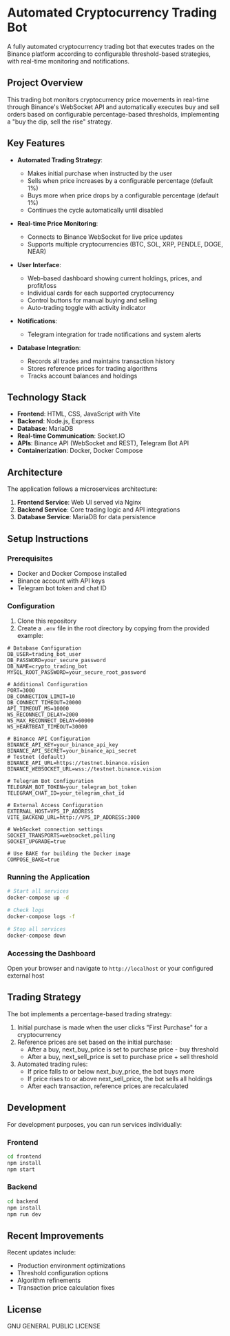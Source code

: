 # Automated Cryptocurrency Trading Bot

A fully automated cryptocurrency trading bot that executes trades on the Binance platform according to configurable threshold-based strategies, with real-time monitoring and notifications.

## Project Overview

This trading bot monitors cryptocurrency price movements in real-time through Binance's WebSocket API and automatically executes buy and sell orders based on configurable percentage-based thresholds, implementing a "buy the dip, sell the rise" strategy.

## Key Features

- **Automated Trading Strategy**: 
  - Makes initial purchase when instructed by the user
  - Sells when price increases by a configurable percentage (default 1%)
  - Buys more when price drops by a configurable percentage (default 1%)
  - Continues the cycle automatically until disabled

- **Real-time Price Monitoring**: 
  - Connects to Binance WebSocket for live price updates
  - Supports multiple cryptocurrencies (BTC, SOL, XRP, PENDLE, DOGE, NEAR)

- **User Interface**:
  - Web-based dashboard showing current holdings, prices, and profit/loss
  - Individual cards for each supported cryptocurrency
  - Control buttons for manual buying and selling
  - Auto-trading toggle with activity indicator

- **Notifications**:
  - Telegram integration for trade notifications and system alerts

- **Database Integration**:
  - Records all trades and maintains transaction history
  - Stores reference prices for trading algorithms
  - Tracks account balances and holdings

## Technology Stack

- **Frontend**: HTML, CSS, JavaScript with Vite
- **Backend**: Node.js, Express
- **Database**: MariaDB
- **Real-time Communication**: Socket.IO
- **APIs**: Binance API (WebSocket and REST), Telegram Bot API
- **Containerization**: Docker, Docker Compose

## Architecture

The application follows a microservices architecture:

1. **Frontend Service**: Web UI served via Nginx
2. **Backend Service**: Core trading logic and API integrations
3. **Database Service**: MariaDB for data persistence

## Setup Instructions

### Prerequisites

- Docker and Docker Compose installed
- Binance account with API keys
- Telegram bot token and chat ID

### Configuration

1. Clone this repository
2. Create a `.env` file in the root directory by copying from the provided example:
```
# Database Configuration
DB_USER=trading_bot_user
DB_PASSWORD=your_secure_password
DB_NAME=crypto_trading_bot
MYSQL_ROOT_PASSWORD=your_secure_root_password

# Additional Configuration
PORT=3000
DB_CONNECTION_LIMIT=10
DB_CONNECT_TIMEOUT=20000
API_TIMEOUT_MS=10000
WS_RECONNECT_DELAY=2000
WS_MAX_RECONNECT_DELAY=60000
WS_HEARTBEAT_TIMEOUT=30000

# Binance API Configuration
BINANCE_API_KEY=your_binance_api_key
BINANCE_API_SECRET=your_binance_api_secret
# Testnet (default)
BINANCE_API_URL=https://testnet.binance.vision
BINANCE_WEBSOCKET_URL=wss://testnet.binance.vision

# Telegram Bot Configuration
TELEGRAM_BOT_TOKEN=your_telegram_bot_token
TELEGRAM_CHAT_ID=your_telegram_chat_id

# External Access Configuration
EXTERNAL_HOST=VPS_IP_ADDRESS
VITE_BACKEND_URL=http://VPS_IP_ADDRESS:3000

# WebSocket connection settings
SOCKET_TRANSPORTS=websocket,polling
SOCKET_UPGRADE=true

# Use BAKE for building the Docker image
COMPOSE_BAKE=true
```

### Running the Application

```bash
# Start all services
docker-compose up -d

# Check logs
docker-compose logs -f

# Stop all services
docker-compose down
```

### Accessing the Dashboard

Open your browser and navigate to `http://localhost` or your configured external host

## Trading Strategy

The bot implements a percentage-based trading strategy:

1. Initial purchase is made when the user clicks "First Purchase" for a cryptocurrency
2. Reference prices are set based on the initial purchase:
   - After a buy, next_buy_price is set to purchase price - buy threshold
   - After a buy, next_sell_price is set to purchase price + sell threshold
3. Automated trading rules:
   - If price falls to or below next_buy_price, the bot buys more
   - If price rises to or above next_sell_price, the bot sells all holdings
   - After each transaction, reference prices are recalculated

## Development

For development purposes, you can run services individually:

### Frontend
```bash
cd frontend
npm install
npm start
```

### Backend
```bash
cd backend
npm install
npm run dev
```

## Recent Improvements

Recent updates include:
- Production environment optimizations
- Threshold configuration options
- Algorithm refinements
- Transaction price calculation fixes

## License

GNU GENERAL PUBLIC LICENSE